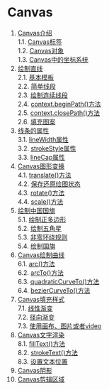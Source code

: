 # Canvas
1. [Canvas介绍](./Canvas介绍.md#canvas介绍)    
 1.1. [Canvas标签](./Canvas介绍.md#canvas标签)    
 1.2. [Canvas对象](./Canvas介绍.md#canvas对象)    
 1.3. [Canvas中的坐标系统](./Canvas介绍.md#canvas中的坐标系统)    
2. [绘制直线](./绘制直线.md#绘制直线)    
 2.1. [基本模板](./绘制直线.md#基本模板)    
 2.2. [简单线段](./绘制直线.md#简单线段)    
 2.3. [绘制连续线段](./绘制直线.md#绘制连续线段)    
 2.4. [context.beginPath()方法](./绘制直线.md#contextbeginpath方法)    
 2.5. [context.closePath()方法](./绘制直线.md#contextclosepath方法)    
 2.6. [填充图案](./绘制直线.md#填充图案)    
3. [线条的属性](./线条的属性.md#线条的属性)    
 3.1. [lineWidth属性](./线条的属性.md#linewidth属性)    
 3.2. [strokeStyle属性](./线条的属性.md#strokestyle属性)    
 3.3. [lineCap属性](./线条的属性.md#linecap属性)    
4. [Canvas图形变换](./Canvas图形变换.md#canvas图形变换)    
 4.1. [translate()方法](./Canvas图形变换.md#translate方法)    
 4.2. [保存还原绘图状态](./Canvas图形变换.md#保存还原绘图状态)    
 4.3. [rotate()方法](./Canvas图形变换.md#rotate方法)    
 4.4. [scale()方法](./Canvas图形变换.md#scale方法)    
5. [绘制中国国旗](./绘制中国国旗.md#绘制中国国旗)    
 5.1. [绘制正多边形](./绘制中国国旗.md#绘制正多边形)    
 5.2. [绘制五角星](./绘制中国国旗.md#绘制五角星)    
 5.3. [非零环绕规则](./绘制中国国旗.md#非零环绕规则)    
 5.4. [绘制国旗](./绘制中国国旗.md#绘制国旗)    
6. [Canvas绘制曲线](./Canvas绘制曲线.md#Canvas绘制曲线)    
 6.1. [arc()方法](./Canvas绘制曲线.md#arc方法)    
 6.2. [arcTo()方法](./Canvas绘制曲线.md#arcto方法)    
 6.3. [quadraticCurveTo()方法](./Canvas绘制曲线.md#quadraticcurveto方法)    
 6.4. [bezierCurveTo()方法](./Canvas绘制曲线.md#beziercurveto方法)    
7. [Canvas填充样式](./Canvas填充样式.md#canvas填充样式)    
 7.1. [线性渐变](./Canvas填充样式.md#线性渐变)    
 7.2. [径向渐变](./Canvas填充样式.md#径向渐变)    
 7.3. [使用画布、图片或者video](./Canvas填充样式.md#使用画布图片或者video)    
8. [Canvas文字渲染](./Canvas文字渲染.md#canvas文字渲染)    
 8.1. [fillText()方法](./Canvas文字渲染.md#filltext方法)    
 8.2. [strokeText()方法](./Canvas文字渲染.md#stroketext方法)    
 8.3. [设置文本位置](./Canvas文字渲染.md#设置文本位置)    
9. [Canvas阴影](./Canvas阴影.md#canvas阴影)    
10. [Canvas剪辑区域](./Canvas剪辑区域#canvas剪辑区域)    
